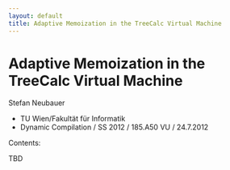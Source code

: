 ```yaml
---
layout: default
title: Adaptive Memoization in the TreeCalc Virtual Machine
---
```



# Adaptive Memoization in the TreeCalc Virtual Machine

Stefan Neubauer

- TU Wien/Fakultät für Informatik
- Dynamic Compilation / SS 2012 / 185.A50 VU / 24.7.2012 

Contents:

TBD